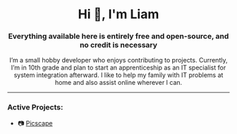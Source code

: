 
<h1 align="center">Hi 👋, I'm Liam</h1>
<h3 align="center">Everything available here is entirely free and open-source, and no credit is necessary</h3>
<div align="center">
  I’m a small hobby developer who enjoys contributing to projects. Currently, I’m in 10th grade and plan to start an apprenticeship as an IT specialist for system integration afterward. I like to help my family with IT problems at home and also assist online wherever I can.
</div>
<hr>
<h3 align="left">Active Projects:</h3>

- 📷 <a href="https://github.com/AIO-Develope/PicScape-Frontend">Picscape</a>

